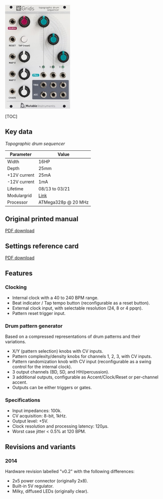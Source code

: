 ![](images/front_small.jpg)

[TOC]

## Key data

*Topographic drum sequencer*

Parameter    | Value
-------------|------
Width        | 16HP
Depth        | 25mm
+12V current | 25mA
-12V current | 1mA
Lifetime     | 08/13 to 03/21
Modulargrid  | [Link](https://www.modulargrid.net/e/mutable-instruments-grids)
Processor    | ATMega328p @ 20 MHz

## Original printed manual

[PDF download](downloads/grids_quickstart.pdf)

## Settings reference card

[PDF download](downloads/grids_settings_reference_card.pdf)

## Features

### Clocking

* Internal clock with a 40 to 240 BPM range.
* Beat indicator / Tap tempo button (reconfigurable as a reset button).
* External clock input, with selectable resolution (24, 8 or 4 ppqn).
* Pattern reset trigger input.

### Drum pattern generator

Based on a compressed representations of drum patterns and their variations.

* X/Y (pattern selection) knobs with CV inputs.
* Pattern complexity/density knobs for channels 1, 2, 3, with CV inputs.
* Pattern randomization knob with CV input (reconfigurable as a swing control for the internal clock).
* 3 output channels (BD, SD, and HH/percussion).
* 3 additional outputs, configurable as Accent/Clock/Reset or per-channel accent.
* Outputs can be either triggers or gates.

### Specifications

* Input impedances: 100k.
* CV acquisition: 8-bit, 1kHz.
* Output level: +5V.
* Clock resolution and processing latency: 120µs.
* Worst case jitter < 0.5% at 120 BPM.

## Revisions and variants

### 2014

Hardware revision labelled "v0.2" with the following differences:

* 2x5 power connector (originally 2x8).
* Built-in 5V regulator.
* Milky, diffused LEDs (originally clear).
